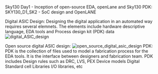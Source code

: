 Sky130 Day1 - Inception of open-source EDA, openLane and Sky130 PDK:
SKY130_D1_SK2 - SoC design and OpenLANE

Digital ASIC Design:
Designing the digital application in an automated way requires several elemnets. The elements include hardware descriptive language, EDA tools and Process design kit (PDK) data
![digital_ASIC_design](https://github.com/shubhagore/openlanePDworkshop/assets/135098553/2cd65f27-8f31-4cd3-bfc1-ce8ca5f1d35d)

Open source digital ASIC design:
![open_source_digital_asic_design](https://github.com/shubhagore/openlanePDworkshop/assets/135098553/dbeedaef-770a-4510-93cc-6a56616fe18e)
PDK: PDK is the collection of files used to model a fabrication process for the EDA tools. It is the interface between designers and fabrication team. PDK includes 
  Design rules such as DRC, LVS, PEX
  Device models 
  Digital Standard cell Libraries
  I/O libraries, etc
